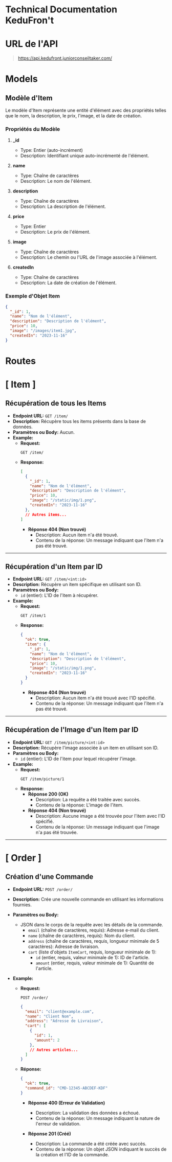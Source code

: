 # Technical Documentation KeduFron't

# URL de l'API

> https://api.kedufront.juniorconseiltaker.com/

# Models

## Modèle d'Item

Le modèle d'Item représente une entité d'élément avec des propriétés telles que le nom, la description, le prix, l'image, et la date de création.

### Propriétés du Modèle

1. **_id**
   - Type: Entier (auto-incrément)
   - Description: Identifiant unique auto-incrémenté de l'élément.

2. **name**
   - Type: Chaîne de caractères
   - Description: Le nom de l'élément.

3. **description**
   - Type: Chaîne de caractères
   - Description: La description de l'élément.

4. **price**
   - Type: Entier
   - Description: Le prix de l'élément.

5. **image**
   - Type: Chaîne de caractères
   - Description: Le chemin ou l'URL de l'image associée à l'élément.

6. **createdIn**
   - Type: Chaîne de caractères
   - Description: La date de création de l'élément.

### Exemple d'Objet Item

```json
{
  "_id": 1,
  "name": "Nom de l'élément",
  "description": "Description de l'élément",
  "price": 10,
  "image": "/images/item1.jpg",
  "createdIn": "2023-11-16"
}
```

# Routes

# [ Item ]

## Récupération de tous les Items

- **Endpoint URL:** `GET /item/`
- **Description:** Récupère tous les items présents dans la base de données.
- **Paramètres ou Body:** Aucun.
- **Example:**
  - **Request:**
    ```http
    GET /item/
    ```
  - **Response:**
    ```json
    [
      {
        "_id": 1,
        "name": "Nom de l'élément",
        "description": "Description de l'élément",
        "price": 10,
        "image": "/static/img/1.png",
        "createdIn": "2023-11-16"
      },
      // Autres items...
    ]
    ```
    - **Réponse 404 (Non trouvé)**
      - Description: Aucun item n'a été trouvé.
      - Contenu de la réponse: Un message indiquant que l'item n'a pas été trouvé.

---

## Récupération d'un Item par ID

- **Endpoint URL:** `GET /item/<int:id>`
- **Description:** Récupère un item spécifique en utilisant son ID.
- **Paramètres ou Body:**
  - `id` (entier): L'ID de l'item à récupérer.
- **Example:**
  - **Request:**
    ```http
    GET /item/1
    ```
  - **Response:**
    ```json
    {
      "ok": true,
      "item": {
        "_id": 1,
        "name": "Nom de l'élément",
        "description": "Description de l'élément",
        "price": 10,
        "image": "/static/img/1.png",
        "createdIn": "2023-11-16"
      }
    }
    ```
    - **Réponse 404 (Non trouvé)**
      - Description: Aucun item n'a été trouvé avec l'ID spécifié.
      - Contenu de la réponse: Un message indiquant que l'item n'a pas été trouvé.

---

## Récupération de l'Image d'un Item par ID

- **Endpoint URL:** `GET /item/picture/<int:id>`
- **Description:** Récupère l'image associée à un item en utilisant son ID.
- **Paramètres ou Body:**
  - `id` (entier): L'ID de l'item pour lequel récupérer l'image.
- **Example:**
  - **Request:**
    ```http
    GET /item/picture/1
    ```
  - **Response:**
    - **Réponse 200 (OK)**
      - Description: La requête a été traitée avec succès.
      - Contenu de la réponse: L'image de l'item.
    - **Réponse 404 (Non trouvé)**
      - Description: Aucune image a été trouvée pour l'item avec l'ID spécifié.
      - Contenu de la réponse: Un message indiquant que l'image n'a pas été trouvée.

---

# [ Order ]


## Création d'une Commande

- **Endpoint URL:** `POST /order/`
- **Description:** Crée une nouvelle commande en utilisant les informations fournies.
- **Paramètres ou Body:**
  - JSON dans le corps de la requête avec les détails de la commande.
    - `email` (chaîne de caractères, requis): Adresse e-mail du client.
    - `name` (chaîne de caractères, requis): Nom du client.
    - `address` (chaîne de caractères, requis, longueur minimale de 5 caractères): Adresse de livraison.
    - `cart` (liste d'objets `ItemCart`, requis, longueur minimale de 1):
      - `id` (entier, requis, valeur minimale de 1): ID de l'article.
      - `amount` (entier, requis, valeur minimale de 1): Quantité de l'article.

- **Example:**
  - **Request:**
    ```http
    POST /order/
    ```
    ```json
    {
      "email": "client@example.com",
      "name": "Client Nom",
      "address": "Adresse de Livraison",
      "cart": [
        {
          "id": 1,
          "amount": 2
        },
        // Autres articles...
      ]
    }
    ```
  - **Réponse:**
    ```json
    {
      "ok": true,
      "command_id": "CMD-12345-ABCDEF-KDF"
    }
    ```

    - **Réponse 400 (Erreur de Validation)**
      - Description: La validation des données a échoué.
      - Contenu de la réponse: Un message indiquant la nature de l'erreur de validation.

    - **Réponse 201 (Créé)**
      - Description: La commande a été créée avec succès.
      - Contenu de la réponse: Un objet JSON indiquant le succès de la création et l'ID de la commande.
